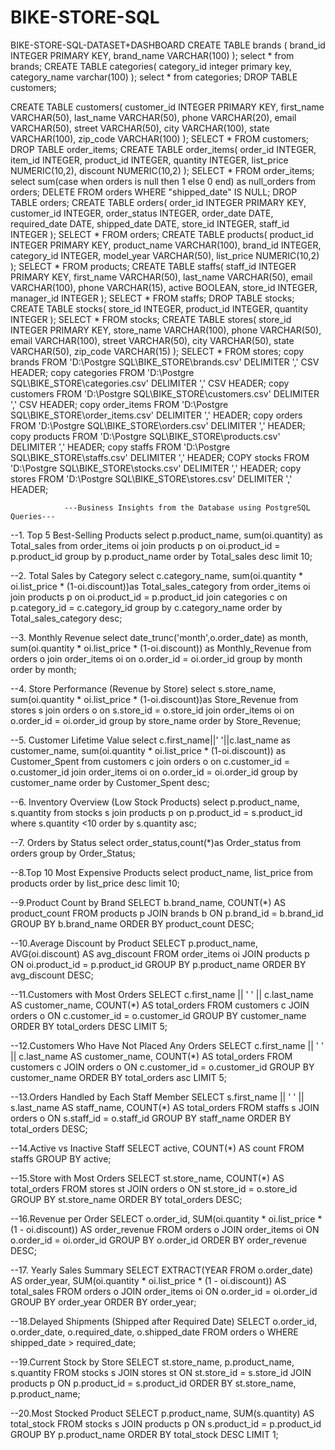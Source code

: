 # BIKE-STORE-SQL
BIKE-STORE-SQL-DATASET+DASHBOARD
CREATE TABLE brands (
    brand_id INTEGER PRIMARY KEY,
    brand_name VARCHAR(100)
);
					select * from brands;
CREATE TABLE categories(
category_id integer primary key,
category_name varchar(100)
);
					select * from categories;
DROP TABLE customers;

CREATE TABLE customers(
customer_id INTEGER PRIMARY KEY,
first_name VARCHAR(50),
last_name VARCHAR(50),
phone VARCHAR(20),
email VARCHAR(50),
street VARCHAR(50),
city VARCHAR(100),
state VARCHAR(100),
zip_code VARCHAR(100)
);
					SELECT * FROM customers;
DROP TABLE order_items;
CREATE TABLE order_items(
order_id INTEGER,
item_id INTEGER,
product_id INTEGER,
quantity INTEGER,
list_price NUMERIC(10,2),
discount NUMERIC(10,2)
);
					SELECT * FROM order_items;
select
sum(case when orders is null then 1 else 0 end) as null_orders from orders;
DELETE FROM orders
WHERE "shipped_date" IS NULL;
DROP TABLE orders;
CREATE TABLE orders(
order_id INTEGER PRIMARY KEY,
customer_id INTEGER,
order_status INTEGER,
order_date DATE,
required_date DATE,
shipped_date DATE,
store_id INTEGER,
staff_id INTEGER
);
					SELECT * FROM orders;
CREATE TABLE products(
product_id INTEGER PRIMARY KEY,
product_name VARCHAR(100),
brand_id INTEGER,
category_id INTEGER,
model_year VARCHAR(50),
list_price NUMERIC(10,2)
);
					SELECT * FROM products;
CREATE TABLE staffs(
staff_id INTEGER PRIMARY KEY,
first_name VARCHAR(50),
last_name VARCHAR(50),
email VARCHAR(100),
phone VARCHAR(15),
active BOOLEAN,
store_id INTEGER,
manager_id INTEGER
);
				SELECT * FROM staffs;
DROP TABLE stocks;
CREATE TABLE stocks(
store_id INTEGER,
product_id INTEGER,
quantity INTEGER
);
				SELECT * FROM stocks;
CREATE TABLE stores(
store_id INTEGER PRIMARY KEY,
store_name VARCHAR(100),
phone VARCHAR(50),
email VARCHAR(100),
street VARCHAR(50),
city VARCHAR(50),
state VARCHAR(50),
zip_code VARCHAR(15)
);
				SELECT * FROM stores;
copy brands FROM 'D:\Postgre SQL\BIKE_STORE\brands.csv' DELIMITER ',' CSV HEADER;
copy categories FROM 'D:\Postgre SQL\BIKE_STORE\categories.csv' DELIMITER ',' CSV HEADER;
copy customers FROM 'D:\Postgre SQL\BIKE_STORE\customers.csv' DELIMITER ',' CSV HEADER;
copy order_items FROM 'D:\Postgre SQL\BIKE_STORE\order_items.csv' DELIMITER ',' HEADER;
copy orders FROM 'D:\Postgre SQL\BIKE_STORE\orders.csv' DELIMITER ',' HEADER;
copy products FROM 'D:\Postgre SQL\BIKE_STORE\products.csv' DELIMITER ',' HEADER;
copy staffs FROM 'D:\Postgre SQL\BIKE_STORE\staffs.csv' DELIMITER ',' HEADER;
COPY stocks FROM 'D:\Postgre SQL\BIKE_STORE\stocks.csv' DELIMITER ',' HEADER;
copy stores FROM 'D:\Postgre SQL\BIKE_STORE\stores.csv' DELIMITER ',' HEADER;

        		---Business Insights from the Database using PostgreSQL Queries---
--1. Top 5 Best-Selling Products
select p.product_name, sum(oi.quantity) as Total_sales
from order_items oi
join products p on oi.product_id = p.product_id
group by p.product_name
order by Total_sales desc
limit 10;

--2. Total Sales by Category
select c.category_name, sum(oi.quantity * oi.list_price * (1-oi.discount))as Total_sales_category
from order_items oi
join products p on oi.product_id = p.product_id
join categories c on p.category_id = c.category_id
group by c.category_name
order by Total_sales_category desc;

--3. Monthly Revenue
select date_trunc('month',o.order_date) as month,
sum(oi.quantity * oi.list_price * (1-oi.discount)) as Monthly_Revenue
from orders o
join order_items oi on o.order_id = oi.order_id
group by month
order by month;

--4. Store Performance (Revenue by Store)
select s.store_name,
sum(oi.quantity * oi.list_price * (1-oi.discount))as Store_Revenue
from stores s
join orders o on s.store_id = o.store_id
join order_items oi on o.order_id = oi.order_id
group by store_name
order by Store_Revenue;

--5. Customer Lifetime Value
select c.first_name||' '||c.last_name as customer_name, 
sum(oi.quantity * oi.list_price * (1-oi.discount)) as Customer_Spent
from customers c
join orders o on c.customer_id = o.customer_id
join order_items oi on o.order_id = oi.order_id
group by customer_name
order by Customer_Spent desc;

--6. Inventory Overview (Low Stock Products)
select p.product_name, s.quantity
from stocks s
join products p on p.product_id = s.product_id
where s.quantity <10
order by s.quantity asc;

--7. Orders by Status
select order_status,count(*)as Order_status
from orders
group by Order_Status;

--8.Top 10 Most Expensive Products
select product_name, list_price
from products
order by list_price desc
limit 10;

--9.Product Count by Brand
SELECT b.brand_name, COUNT(*) AS product_count
FROM products p
JOIN brands b ON p.brand_id = b.brand_id
GROUP BY b.brand_name
ORDER BY product_count DESC;

--10.Average Discount by Product
SELECT p.product_name, AVG(oi.discount) AS avg_discount
FROM order_items oi
JOIN products p ON oi.product_id = p.product_id
GROUP BY p.product_name
ORDER BY avg_discount DESC;

--11.Customers with Most Orders
SELECT c.first_name || ' ' || c.last_name AS customer_name, COUNT(*) AS total_orders
FROM customers c
JOIN orders o ON c.customer_id = o.customer_id
GROUP BY customer_name
ORDER BY total_orders DESC
LIMIT 5;

--12.Customers Who Have Not Placed Any Orders
SELECT c.first_name || ' ' || c.last_name AS customer_name, COUNT(*) AS total_orders
FROM customers c
JOIN orders o ON c.customer_id = o.customer_id
GROUP BY customer_name
ORDER BY total_orders asc
LIMIT 5;

--13.Orders Handled by Each Staff Member
SELECT s.first_name || ' ' || s.last_name AS staff_name, COUNT(*) AS total_orders
FROM staffs s
JOIN orders o ON s.staff_id = o.staff_id
GROUP BY staff_name
ORDER BY total_orders DESC;

--14.Active vs Inactive Staff
SELECT active, COUNT(*) AS count
FROM staffs
GROUP BY active;

--15.Store with Most Orders
SELECT st.store_name, COUNT(*) AS total_orders
FROM stores st
JOIN orders o ON st.store_id = o.store_id
GROUP BY st.store_name
ORDER BY total_orders DESC;

--16.Revenue per Order
SELECT o.order_id, SUM(oi.quantity * oi.list_price * (1 - oi.discount)) AS order_revenue
FROM orders o
JOIN order_items oi ON o.order_id = oi.order_id
GROUP BY o.order_id
ORDER BY order_revenue DESC;

--17. Yearly Sales Summary
SELECT EXTRACT(YEAR FROM o.order_date) AS order_year,
       SUM(oi.quantity * oi.list_price * (1 - oi.discount)) AS total_sales
FROM orders o
JOIN order_items oi ON o.order_id = oi.order_id
GROUP BY order_year
ORDER BY order_year;

--18.Delayed Shipments (Shipped after Required Date)
SELECT o.order_id, o.order_date, o.required_date, o.shipped_date
FROM orders o
WHERE shipped_date > required_date;

--19.Current Stock by Store
SELECT st.store_name, p.product_name, s.quantity
FROM stocks s
JOIN stores st ON st.store_id = s.store_id
JOIN products p ON p.product_id = s.product_id
ORDER BY st.store_name, p.product_name;

--20.Most Stocked Product
SELECT p.product_name, SUM(s.quantity) AS total_stock
FROM stocks s
JOIN products p ON s.product_id = p.product_id
GROUP BY p.product_name
ORDER BY total_stock DESC
LIMIT 1;








